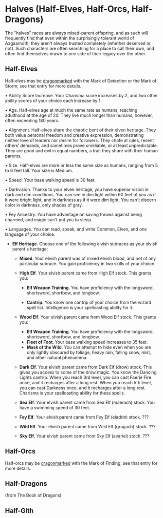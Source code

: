 # Halves (Half-Elves, Half-Orcs, Half-Dragons)
The "halves" races are always mixed-parent offspring, and as such will frequently find that even within the surprisingly tolerant world of Azgaarnoth, they aren't always trusted completely (whether deserved or not). Such characters are often searching for a place to call their own, and often find themselves drawn to one side of their legacy over the other.

## Half-Elves

Half-elves may be [dragonmarked](Dragonmarked.md) with the Mark of Detection or the Mark of Storm; see that entry for more details.

• Ability Score Increase. Your Charisma score increases by 2, and two other ability scores of your choice each increase by 1.

• Age. Half-elves age at much the same rate as humans, reaching adulthood at the age of 20. They live much longer than humans, however, often exceeding 180 years.

• Alignment. Half-elves share the chaotic bent of their elven heritage. They both value personal freedom and creative expression, demonstrating neither love of leaders nor desire for followers. They chafe at rules, resent others' demands, and sometimes prove unreliable, or at least unpredictable. They are good and evil in equal numbers, a trait they share with their human parents.

• Size. Half-elves are more or less the same size as humans, ranging from 5 to 6 feet tall. Your size is Medium.

• Speed. Your base walking speed is 30 feet.

• Darkvision. Thanks to your elven heritage, you have superior vision in dark and dim conditions. You can see in dim light within 60 feet of you as if it were bright light, and in darkness as if it were dim light. You can't discern color in darkness, only shades of gray.

• Fey Ancestry. You have advantage on saving throws against being charmed, and magic can't put you to sleep.

• Languages. You can read, speak, and write Common, Elven, and one language of your choice.

* **Elf Heritage.** Choose one of the following elvish subraces as your elvish parent's heritage:

  * **Mixed**. Your elvish parent was of mixed elvish blood, and not of any particular subrace. You gain proficiency in two skills of your choice.

  * **High Elf**. Your elvish parent came from High Elf stock. This grants you:
    * **Elf Weapon Training**. You have proficiency with the longsword, shortsword, shortbow, and longbow.

    * **Cantrip**. You know one cantrip of your choice from the wizard spell list. Intelligence is your spellcasting ability for it.


  * **Wood Elf**. Your elvish parent came from Wood Elf stock. This grants you:
    * **Elf Weapon Training**. You have proficiency with the longsword, shortsword, shortbow, and longbow.
    * **Fleet of Foot**. Your base walking speed increases to 35 feet.
    * **Mask of the Wild**. You can attempt to hide even when you are only lightly obscured by foliage, heavy rain, falling snow, mist, and other natural phenomena.

  * **Dark Elf**. Your elvish parent came from Dark Elf (drow) stock. This gives you access to some of the drow magic. You know the Dancing Lights cantrip. When you reach 3rd level, you can cast Faerie Fire once, and it recharges after a long rest. When you reach 5th level, you can cast Darkness once, and it recharges after a long rest. Charisma is your spellcasting ability for these spells.

  * **Sea Elf**. Your elvish parent came from Sea Elf (maerach) stock. You have a swimming speed of 30 feet.

  * **Fey Elf**. Your elvish parent came from Fey Elf (eladrin) stock. ???

  * **Wild Elf**. Your elvish parent came from Wild Elf (grugach) stock. ???

  * **Sky Elf**. Your elvish parent came from Sky Elf (avariel) stock. ???


## Half-Orcs

Half-orcs may be [dragonmarked](Dragonmarked.md) with the Mark of Finding; see that entry for more details.

## Half-Dragons
(from The Book of Dragons)


## Half-Gith
